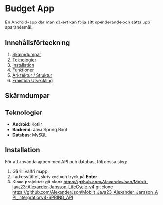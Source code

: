 # Budget App

En Android-app där man säkert kan följa sitt spenderande och sätta upp sparandemål.

## Innehållsförteckning
1. [Skärmdumpar](#skärmdumpar)
2. [Teknologier](#teknologier)
3. [Installation](#installation)
4. [Funktioner](#funktioner)
5. [Arkitektur / Struktur](#arkitektur--struktur)
6. [Framtida Utveckling](#framtida-utveckling)

## Skärmdumpar


## Teknologier
- **Android**: Kotlin
- **Backend**: Java Spring Boot
- **Databas**: MySQL

## Installation
För att använda appen med API och databas, följ dessa steg:

1. Gå till valfri mapp.
2. I adressfältet, skriv `cmd` och tryck på **Enter**.
3. Klona projektet:
git clone https://github.com/AlexanderJson/Mobilt-java23-Alexander-Jansson-LifeCycle-v4
git clone https://github.com/AlexanderJson/Mobilt_Java23_Alexander_Jansson_API_intergrationv4-SPRING_API

